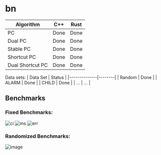 # bn

| Algorithm        | C++      | Rust      |
|------------------|-------------|-------------|
| PC               | Done        | Done        |
| Dual PC          | Done        | Done        |
| Stable PC        | Done        | Done        |
| Shortcut PC      | Done | Done |
| Dual Shortcut PC | Done | Done |

Data sets:
| Data Set     | Status |
|--------------|--------|
| Random       | Done   |
| ALARM        | Done   |
| CHILD        | Done   |
| ...          | ...    |

## Benchmarks
### Fixed Benchmarks:
![ci](https://github.com/Invariance-NaN/bn/assets/51858957/f2049fbf-1313-4b40-a2b1-e0a2c472db59)
![ms](https://github.com/Invariance-NaN/bn/assets/51858957/464990b6-8080-40f5-8980-6ddb5565f5e7)
![err](https://github.com/Invariance-NaN/bn/assets/51858957/9a838f02-4278-4cfa-8e5e-4b2527956e40)

<!-- ![benchmarks](https://github.com/Invariance-NaN/bn/assets/51858957/081d75aa-c1d1-49b9-b7d8-16e6d80bf855) -->

### Randomized Benchmarks:
![image](https://github.com/Invariance-NaN/bn/assets/51858957/343a712e-45c4-497d-ae1e-e8280f88aed1)
